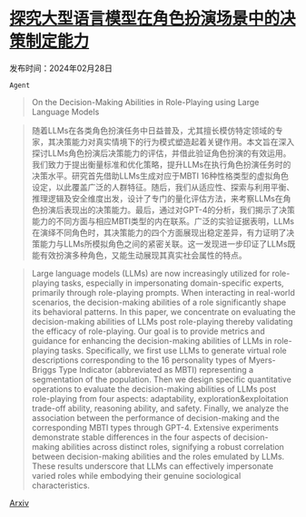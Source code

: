 # [探究大型语言模型在角色扮演场景中的决策制定能力](https://arxiv.org/abs/2402.18807)

发布时间：2024年02月28日

`Agent`

> On the Decision-Making Abilities in Role-Playing using Large Language Models

> 随着LLMs在各类角色扮演任务中日益普及，尤其擅长模仿特定领域的专家，其决策能力对真实情境下的行为模式塑造起着关键作用。本文旨在深入探讨LLMs角色扮演后决策能力的评估，并借此验证角色扮演的有效运用。我们致力于提出衡量标准和优化策略，提升LLMs在执行角色扮演任务时的决策水平。研究首先借助LLMs生成对应于MBTI 16种性格类型的虚拟角色设定，以此覆盖广泛的人群特征。随后，我们从适应性、探索与利用平衡、推理逻辑及安全维度出发，设计了专门的量化评估方法，来考察LLMs在角色扮演后表现出的决策能力。最后，通过对GPT-4的分析，我们揭示了决策能力的不同方面与相应MBTI类型的内在联系。广泛的实验证据表明，LLMs在演绎不同角色时，其决策能力的四个方面展现出稳定差异，有力证明了决策能力与LLMs所模拟角色之间的紧密关联。这一发现进一步印证了LLMs既能有效扮演多种角色，又能生动展现其真实社会属性的特点。

> Large language models (LLMs) are now increasingly utilized for role-playing tasks, especially in impersonating domain-specific experts, primarily through role-playing prompts. When interacting in real-world scenarios, the decision-making abilities of a role significantly shape its behavioral patterns. In this paper, we concentrate on evaluating the decision-making abilities of LLMs post role-playing thereby validating the efficacy of role-playing. Our goal is to provide metrics and guidance for enhancing the decision-making abilities of LLMs in role-playing tasks. Specifically, we first use LLMs to generate virtual role descriptions corresponding to the 16 personality types of Myers-Briggs Type Indicator (abbreviated as MBTI) representing a segmentation of the population. Then we design specific quantitative operations to evaluate the decision-making abilities of LLMs post role-playing from four aspects: adaptability, exploration$\&$exploitation trade-off ability, reasoning ability, and safety. Finally, we analyze the association between the performance of decision-making and the corresponding MBTI types through GPT-4. Extensive experiments demonstrate stable differences in the four aspects of decision-making abilities across distinct roles, signifying a robust correlation between decision-making abilities and the roles emulated by LLMs. These results underscore that LLMs can effectively impersonate varied roles while embodying their genuine sociological characteristics.

[Arxiv](https://arxiv.org/abs/2402.18807)